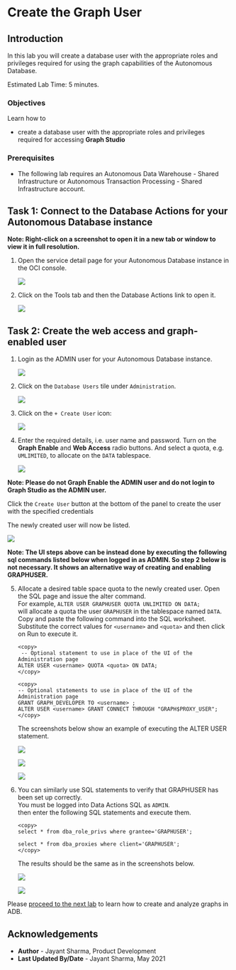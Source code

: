 
# Create the Graph User

## Introduction

In this lab you will create a database user with the appropriate roles and privileges required for using the graph capabilities of the Autonomous Database.

Estimated Lab Time: 5 minutes. 

### Objectives

Learn how to
-  create a database user with the appropriate roles and privileges required for accessing **Graph Studio**


### Prerequisites

- The following lab requires an Autonomous Data Warehouse - Shared Infrastructure or Autonomous Transaction Processing - Shared Infrastructure account. 

## Task 1: Connect to the Database Actions for your Autonomous Database instance

**Note: Right-click on a screenshot to open it in a new tab or window to view it in full resolution.**

1. Open the service detail page for your Autonomous Database instance in the OCI console. 

   ![](images/adw-details-page.png " ")

2. Click on the Tools tab and then the Database Actions link to open it. 
   
   ![](images/adb-tools-tab-db-actions.png " ")

## Task 2: Create the web access and graph-enabled user

1. Login as the ADMIN user for your Autonomous Database instance. 

    ![](./images/login.png " ")

2. Click on the `Database Users` tile under `Administration`. 
   
   ![](./images/db-actions-users.png " ")
   
3. Click on the `+ Create User` icon:

    ![](./images/db-actions-create-user.png " ")

4. Enter the required details, i.e. user name and password. Turn on the **Graph Enable** and **Web Access** radio buttons. And select a quota, e.g. `UMLIMITED`,  to allocate on the `DATA` tablespace.
   
   ![](images/db-actions-create-graph-user.png " ")

**Note: Please do not Graph Enable the ADMIN user and do not login to Graph Studio as the ADMIN user.**

   Click the `Create User` button at the bottom of the panel to create the user with the specified credentials

   The newly created user will now be listed.

   ![](./images/db-actions-user-created.png " ")   

   **Note: The UI steps above can be instead done by executing the following sql commands listed below when logged in as ADMIN. So step 2 below is not necessary. It shows an alternative way of creating and enabling GRAPHUSER.**
   
5. Allocate a desired table space quota to the newly created user. Open the SQL page and issue the alter command.  
   For example, 
   `ALTER USER GRAPHUSER QUOTA UNLIMITED ON DATA;`   
   will allocate a quota the user `GRAPHUSER` in the tablespace named `DATA`.  
   Copy and paste the following command into the SQL worksheet.  
   Substitute the correct values for  `<username>` and `<quota>` and then click on Run to execute it.
   ```
   <copy>
    -- Optional statement to use in place of the UI of the Administration page
   ALTER USER <username> QUOTA <quota> ON DATA;
   </copy>
   ```

   ```
   <copy>
   -- Optional statements to use in place of the UI of the Administration page
   GRANT GRAPH_DEVELOPER TO <username> ;
   ALTER USER <username> GRANT CONNECT THROUGH "GRAPH$PROXY_USER";
   </copy>
   ``` 

   The screenshots below show an example of executing the ALTER USER statement.

   ![](./images/alter-user.png " ")  

   ![](./images/run-sql.png " ")  

   ![](./images/user-altered.png " ") 
 
 6. You can similarly use SQL statements to verify that GRAPHUSER has been set up correctly.  
    You must be logged into Data Actions SQL as `ADMIN`.  
    then enter the following SQL statements and execute them. 
     
    ```
    <copy>
    select * from dba_role_privs where grantee='GRAPHUSER';

    select * from dba_proxies where client='GRAPHUSER';
    </copy>
    ```
    The results should be the same as in the screenshots below.

    ![](images/graphuser-role-privs.png " ")

    ![](images/graphuser-proxy-grant.png " ")



Please [proceed to the next lab](#next) to learn how to create and analyze graphs in ADB.

## Acknowledgements
* **Author** - Jayant Sharma, Product Development
* **Last Updated By/Date** - Jayant Sharma, May 2021
  
